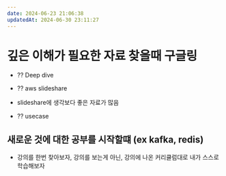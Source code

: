 ```yaml
---
date: 2024-06-23 21:06:38
updatedAt: 2024-06-30 23:11:27
---
```

# 깊은 이해가 필요한 자료 찾을때 구글링
- ?? Deep dive
- ?? aws slideshare
- slideshare에 생각보다 좋은 자료가 많음

- ?? usecase
## 새로운 것에 대한 공부를 시작할떄 (ex kafka, redis)
- 강의를 한번 찾아보자, 강의를 보는게 아닌, 강의에 나온 커리큘럼대로 내가 스스로 학습해보자
